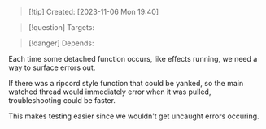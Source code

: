 
>[!tip] Created: [2023-11-06 Mon 19:40]

>[!question] Targets: 

>[!danger] Depends: 

Each time some detached function occurs, like effects running, we need a way to surface errors out.

If there was a ripcord style function that could be yanked, so the main watched thread would immediately error when it was pulled, troubleshooting could be faster.

This makes testing easier since we wouldn't get uncaught errors occuring.